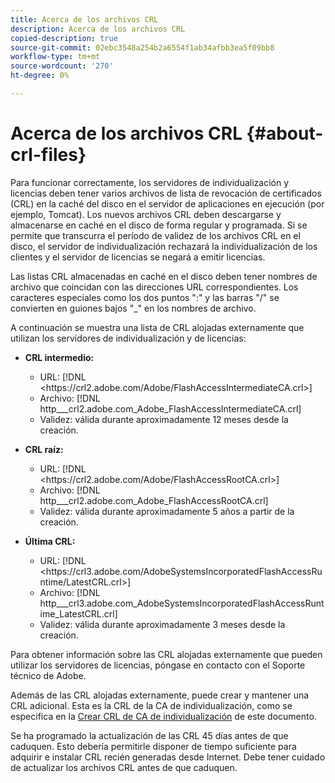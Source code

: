 ```yaml
---
title: Acerca de los archivos CRL
description: Acerca de los archivos CRL
copied-description: true
source-git-commit: 02ebc3548a254b2a6554f1ab34afbb3ea5f09bb8
workflow-type: tm+mt
source-wordcount: '270'
ht-degree: 0%

---
```


# Acerca de los archivos CRL {#about-crl-files}

Para funcionar correctamente, los servidores de individualización y licencias deben tener varios archivos de lista de revocación de certificados (CRL) en la caché del disco en el servidor de aplicaciones en ejecución (por ejemplo, Tomcat). Los nuevos archivos CRL deben descargarse y almacenarse en caché en el disco de forma regular y programada. Si se permite que transcurra el período de validez de los archivos CRL en el disco, el servidor de individualización rechazará la individualización de los clientes y el servidor de licencias se negará a emitir licencias.

Las listas CRL almacenadas en caché en el disco deben tener nombres de archivo que coincidan con las direcciones URL correspondientes. Los caracteres especiales como los dos puntos &quot;:&quot; y las barras &quot;/&quot; se convierten en guiones bajos &quot;_&quot; en los nombres de archivo.

A continuación se muestra una lista de CRL alojadas externamente que utilizan los servidores de individualización y de licencias:

* **CRL intermedio:**

   * URL: [!DNL <ht<span></span>tps://crl2.adobe.com/Adobe/FlashAccessIntermediateCA.crl>]
   * Archivo: [!DNL http___crl2.adobe.com_Adobe_FlashAccessIntermediateCA.crl]
   * Validez: válida durante aproximadamente 12 meses desde la creación.

* **CRL raíz:**

   * URL: [!DNL <ht<span></span>tps://crl2.adobe.com/Adobe/FlashAccessRootCA.crl>]
   * Archivo: [!DNL http___crl2.adobe.com_Adobe_FlashAccessRootCA.crl]
   * Validez: válida durante aproximadamente 5 años a partir de la creación.

* **Última CRL:**

   * URL: [!DNL <ht<span></span>tps://crl3.adobe.com/AdobeSystemsIncorporatedFlashAccessRuntime/LatestCRL.crl>]
   * Archivo: [!DNL http___crl3.adobe.com_AdobeSystemsIncorporatedFlashAccessRuntime_LatestCRL.crl]
   * Validez: válida durante aproximadamente 3 meses desde la creación.

Para obtener información sobre las CRL alojadas externamente que pueden utilizar los servidores de licencias, póngase en contacto con el Soporte técnico de Adobe.

<!---

Commenting out because of a security vulnerability reported in Jira PSIRT-20689. 

The following are externally hosted CRLs that are used only by the License Servers:

* URL: `https://crl2.adobe.com/Adobe/FlashAccessIndividualizationCA.crl`

* File: `http___crl2.adobe.com_Adobe_FlashAccessIndividualizationCA.crl`

* Validity: Good for approximately 3 months from creation

* URL: `https://individualization-crl.primetime.adobe.com/FlashAccessIndividualizationCA.crl`

* File: `http___individualization-crl.primetime.adobe.com_FlashAccessIndividualizationCA.crl`

* Validity: Good for approximately 3 months from creation

* URL: `https://individualization-crl.s3-website-us-east-1.amazonaws.com/FlashAccessIndividualizationCA.crl`

* File: `http___individualization-crl.s3-website-us-east-1.amazonaws.com_FlashAccessIndividualizationCA.crl`

* Validity: Good for approximately 3 months from creation

--->

Además de las CRL alojadas externamente, puede crear y mantener una CRL adicional. Esta es la CRL de la CA de individualización, como se especifica en la [Crear CRL de CA de individualización](../../../on-premises-i15n-server/server-configuration-section/server-properties/create-i15n-ca-crl.md) de este documento.

Se ha programado la actualización de las CRL 45 días antes de que caduquen. Esto debería permitirle disponer de tiempo suficiente para adquirir e instalar CRL recién generadas desde Internet. Debe tener cuidado de actualizar los archivos CRL antes de que caduquen.
